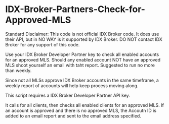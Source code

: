 # IDX-Broker-Partners-Check-for-Approved-MLS

Standard Disclaimer: This code is not official IDX Broker code. It does use their API, but in NO WAY is it supported by IDX Broker. DO NOT contact IDX Broker for any support of this code.

Use your IDX Broker Developer Partner key to check all enabled accounts for an approved MLS. Should any enabled account NOT have an approved MLS shoot yourself an email with taht report. Suggested to run no more than weekly.

Since not all MLSs approve IDX Broker accounts in the same timeframe, a weekly report of accounts will help keep process moving along.

This script requires a IDX Broker Developer Partner API key.

It calls for all clients, then checks all enabled clients for an approved MLS. If an account is approved and there is no approved MLS, the Accoutn ID is added to an email report and sent to the email address specified.
